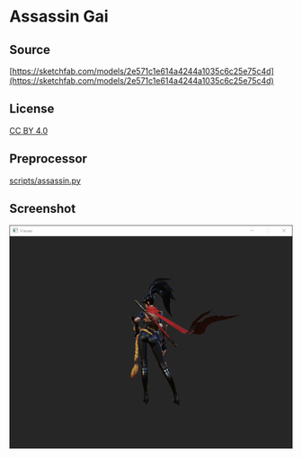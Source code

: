 # Assassin Gai

## Source

[https://sketchfab.com/models/2e571c1e614a4244a1035c6c25e75c4d](https://sketchfab.com/models/2e571c1e614a4244a1035c6c25e75c4d)

## License

[CC BY 4.0](https://creativecommons.org/licenses/by/4.0/)

## Preprocessor

[scripts/assassin.py](../../scripts/assassin.py)

## Screenshot

![Screenshot](screenshot.gif)
